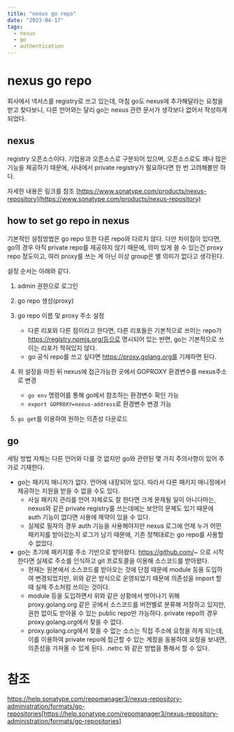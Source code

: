 ```yaml
---
title: "nexus go repo"
date: "2023-04-17"
tags:
  - nexus
  - go
  - authentication
---
```


# nexus go repo

회사에서 넥서스를 registry로 쓰고 있는데,
마침 go도 nexus에 추가해달라는 요청을 받고 찾다보니,
다른 언어와는 달리 go는 nexus 관련 문서가 생각보다 없어서 작성하게 되었다.

## nexus

registry 오픈소스이다.
기업용과 오픈소스로 구분되어 있으며,
오픈소스로도 꽤나 많은 기능을 제공하기 때문에,
사내에서 private registry가 필요하다면 한 번 고려해볼만 하다.

자세한 내용은 링크를 참조 [https://www.sonatype.com/products/nexus-repository](https://www.sonatype.com/products/nexus-repository)

## how to set go repo in nexus

기본적인 설정방법은 go repo 또한 다른 repo와 다르지 않다.
다만 차이점이 있다면, go의 경우 아직 private repo를 제공하지 않기 때문에,
의미 있게 쓸 수 있는건 proxy repo 정도이고,
여러 proxy를 쓰는 게 아닌 이상 group은 별 의미가 없다고 생각된다.

설정 순서는 아래와 같다.

1. admin 권한으로 로그인
2. go repo 생성(proxy)
3. go repo 이름 및 proxy 주소 설정

   - 다른 리포와 다른 점이라고 한다면, 다른 리포들은 기본적으로 쓰이는 repo가 https://registry.npmjs.org/등으로 명시되어 있는 반면, go는 기본적으로 쓰이는 리포가 적혀있지 않다.
   - go 공식 repo를 쓰고 싶다면 https://proxy.golang.org를 기재하면 된다.

4. 위 설정을 마친 뒤 nexus에 접근가능한 곳에서 GOPROXY 환경변수를 nexus주소로 변경

   - `go env` 명령어를 통해 go에서 참조하는 환경변수 확인 가능
   - `export GOPROXY=nexus-address`로 환경변수 변경 가능

5. `go get`를 이용하여 원하는 의존성 다운로드

## go

세팅 방법 자체는 다른 언어와 다를 것 없지만 go와 관련된 몇 가지 주의사항이 있어 추가로 기재한다.

- go는 패키지 매니저가 없다. 언어에 내장되어 있다. 따라서 다른 패키지 매니정에서 제공하는 지원을 받을 수 없을 수도 있다.
  - 사실 패키지 관리를 언어 자체로도 잘 한다면 크게 문제될 일이 아니다마는, nexus와 같은 private registry를 쓰는데에는 보안의 문제도 있기 때문에 auth 기능이 없다면 사용에 제약이 있을 수 있다.
  - 실제로 필자의 경우 auth 기능을 사용해야지만 nexus 로그에 언제 누가 어떤 패키지를 받아갔는지 로그가 남기 때문에, 기존 정책대로는 go repo를 사용할 수 없었다.
- go는 초기에 패키지를 주소 기반으로 받아왔다. https://github.com/~ 으로 시작한다면 실제로 주소를 인식하고 git 프로토콜을 이용해 소스코드를 받아왔다.
  - 현재는 원본에서 소스코드를 받아오는 것에 단점 때문에 module 등을 도입하여 변경되었지만, 위와 같은 방식으로 운영되었기 때문에 의존성을 import 할 때 실제 주소처럼 쓰이는 것이다.
  - module 등을 도입하면서 위와 같은 상황에서 벗어나기 위해 proxy.golang.org 같은 곳에서 소스코드를 버전별로 분류해 저장하고 있지만, 권한 없이도 받아올 수 있는 public repo만 가능하다. private repo의 경우 proxy.golang.org에서 찾을 수 없다.
  - proxy.golang.org에서 찾을 수 없는 소스는 직접 주소에 요청을 하게 되는데, 이를 이용하여 private repo에 접근할 수 있는 계정을 동봉하여 요청을 보내면, 의존성을 가져올 수 있게 된다. .netrc 와 같은 방법을 통해서 할 수 있다.

# 참조

https://help.sonatype.com/repomanager3/nexus-repository-administration/formats/go-repositories[https://help.sonatype.com/repomanager3/nexus-repository-administration/formats/go-repositories]
